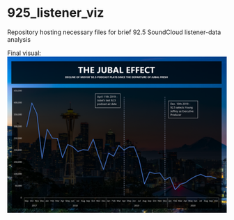 # 925_listener_viz

Repository hosting necessary files for brief 92.5 SoundCloud listener-data analysis

Final visual:
![alt text](https://github.com/Pressed-In/925_listener_viz/blob/main/925_viz.png)
